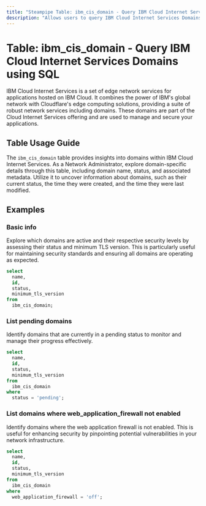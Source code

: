 ```yaml
---
title: "Steampipe Table: ibm_cis_domain - Query IBM Cloud Internet Services Domains using SQL"
description: "Allows users to query IBM Cloud Internet Services Domains, providing insights into domain-specific details and configurations."
---
```


# Table: ibm_cis_domain - Query IBM Cloud Internet Services Domains using SQL

IBM Cloud Internet Services is a set of edge network services for applications hosted on IBM Cloud. It combines the power of IBM's global network with Cloudflare's edge computing solutions, providing a suite of robust network services including domains. These domains are part of the Cloud Internet Services offering and are used to manage and secure your applications.

## Table Usage Guide

The `ibm_cis_domain` table provides insights into domains within IBM Cloud Internet Services. As a Network Administrator, explore domain-specific details through this table, including domain name, status, and associated metadata. Utilize it to uncover information about domains, such as their current status, the time they were created, and the time they were last modified.

## Examples

### Basic info
Explore which domains are active and their respective security levels by assessing their status and minimum TLS version. This is particularly useful for maintaining security standards and ensuring all domains are operating as expected.

```sql
select
  name,
  id,
  status,
  minimum_tls_version
from
  ibm_cis_domain;
```

### List pending domains
Identify domains that are currently in a pending status to monitor and manage their progress effectively.

```sql
select
  name,
  id,
  status,
  minimum_tls_version
from
  ibm_cis_domain
where
  status = 'pending';
```

### List domains where web_application_firewall not enabled
Identify domains where the web application firewall is not enabled. This is useful for enhancing security by pinpointing potential vulnerabilities in your network infrastructure.

```sql
select
  name,
  id,
  status,
  minimum_tls_version
from
  ibm_cis_domain
where
  web_application_firewall = 'off';
```